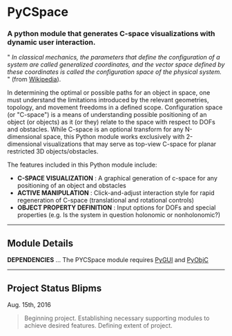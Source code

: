 # PyCSpace
### A python module that generates C-space visualizations with dynamic user interaction.

" _In classical mechanics, the parameters that define the configuration of a system are called generalized coordinates, and the vector space defined by these coordinates is called the configuration space of the physical system._ " (from [Wikipedia](https://en.wikipedia.org/wiki/Configuration_space)).

In determining the optimal or possible paths for an object in space, one must understand the limitations introduced by the relevant geometries, topology, and movement freedoms in a defined scope. Configuration space (or "C-space") is a means of understanding possible positioning of an object (or objects) as it (or they) relate to the space with respect to DOFs and obstacles. While C-space is an optional transform for any N-dimensional space, this Python module works exclusively with 2-dimensional visualizations that may serve as top-view C-space for planar restricted 3D objects/obstacles.

The features included in this Python module include:
+ __C-SPACE VISUALIZATION__ : A graphical generation of c-space for any positioning of an object and obstacles
+ __ACTIVE MANIPULATION__ : Click-and-adjust interaction style for rapid regeneration of C-space (translational and rotational controls)
+ __OBJECT PROPERTY DEFINITION__ : Input options for DOFs and special properties (e.g. Is the system in question holonomic or nonholonomic?)

---

## Module Details

__DEPENDENCIES__
... The PYCSpace module requires [PyGUI](http://www.cosc.canterbury.ac.nz/greg.ewing/python_gui/) and [PyObjC](https://pythonhosted.org/pyobjc/)

---

## Project Status Blipms

Aug. 15th, 2016

> Beginning project. Establishing necessary supporting modules to achieve desired features. Defining extent of project.
